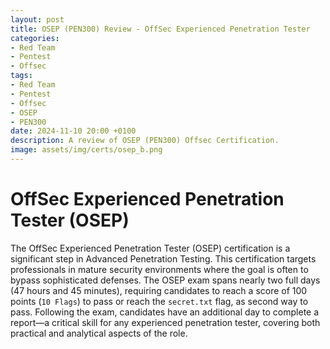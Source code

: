 ```yaml
---
layout: post
title: OSEP (PEN300) Review - OffSec Experienced Penetration Tester
categories:
- Red Team
- Pentest
- Offsec
tags:
- Red Team
- Pentest
- Offsec
- OSEP
- PEN300
date: 2024-11-10 20:00 +0100
description: A review of OSEP (PEN300) Offsec Certification.
image: assets/img/certs/osep_b.png
---
```


# OffSec Experienced Penetration Tester (OSEP)
The OffSec Experienced Penetration Tester (OSEP) certification is a significant step in Advanced Penetration Testing. This certification targets professionals in mature security environments where the goal is often to bypass sophisticated defenses. The OSEP exam spans nearly two full days (47 hours and 45 minutes), requiring candidates to reach a score of 100 points (`10 Flags`) to pass or reach the `secret.txt` flag, as second way to pass. Following the exam, candidates have an additional day to complete a report—a critical skill for any experienced penetration tester, covering both practical and analytical aspects of the role.